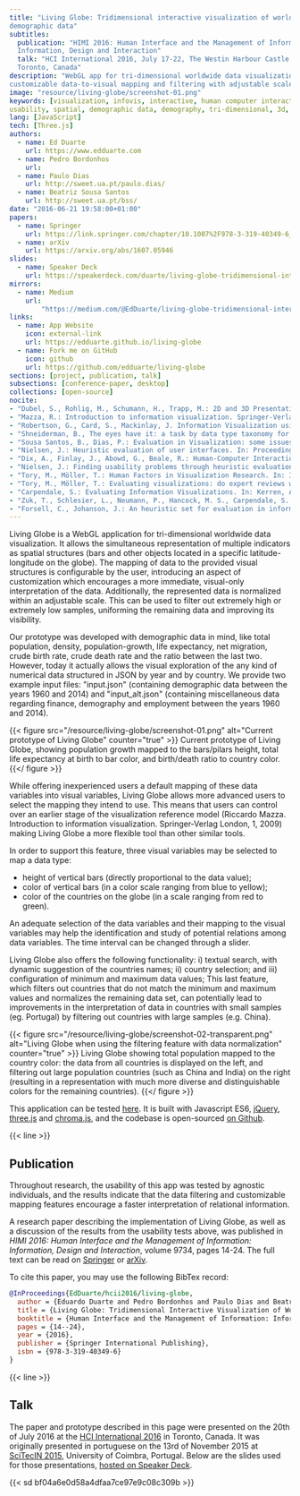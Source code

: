 ```yaml
---
title: "Living Globe: Tridimensional interactive visualization of world
demographic data"
subtitles:
  publication: "HIMI 2016: Human Interface and the Management of Information:
  Information, Design and Interaction"
  talk: "HCI International 2016, July 17-22, The Westin Harbour Castle Hotel,
  Toronto, Canada"
description: "WebGL app for tri-dimensional worldwide data visualization, with
customizable data-to-visual mapping and filtering with adjustable scales."
image: "resource/living-globe/screenshot-01.png"
keywords: [visualization, infovis, interactive, human computer interaction,
usability, spatial, demographic data, demography, tri-dimensional, 3d, WebGL]
lang: [JavaScript]
tech: [Three.js]
authors:
  - name: Ed Duarte
    url: https://www.edduarte.com
  - name: Pedro Bordonhos
    url: 
  - name: Paulo Dias
    url: http://sweet.ua.pt/paulo.dias/
  - name: Beatriz Sousa Santos
    url: http://sweet.ua.pt/bss/
date: "2016-06-21 19:58:00+01:00"
papers:
  - name: Springer
    url: https://link.springer.com/chapter/10.1007%2F978-3-319-40349-6_2
  - name: arXiv
    url: https://arxiv.org/abs/1607.05946
slides:
  - name: Speaker Deck
    url: https://speakerdeck.com/duarte/living-globe-tridimensional-interactive-visualization-of-world-demographic-data
mirrors:
  - name: Medium
    url:
        "https://medium.com/@EdDuarte/living-globe-tridimensional-interactive-visualization-of-world-demographic-data-c3eeb1845c51"
links:
  - name: App Website
    icon: external-link
    url: https://edduarte.github.io/living-globe
  - name: Fork me on GitHub
    icon: github
    url: https://github.com/edduarte/living-globe
sections: [project, publication, talk]
subsections: [conference-paper, desktop]
collections: [open-source]
nocite:
- "Dubel, S., Rohlig, M., Schumann, H., Trapp, M.: 2D and 3D Presentation of Spatial Data: A Systematic Review. In Proceedings of 3DVis@IEEEVIS2014: Does 3D really make sense for Data Visualization? pp. 11-18 (2014)"
- "Mazza, R.: Introduction to information visualization. Springer-Verlag London, (2009)"
- "Robertson, G., Card, S., Mackinlay, J. Information Visualization using 3D Interactive Animation. In Commun. ACM, vol. 36, no. 4, pp. 57–71. (1994)"
- "Shneiderman, B., The eyes have it: a task by data type taxonomy for information visualizations. In: Proceedings of the IEEE Symposium on Visual Languages, pp.336-343 (1996)"
- "Sousa Santos, B., Dias, P.: Evaluation in Visualization: some issues and best practices. In: SPIE Conf. Electronic Imaging, Vol. 9017: Visualization and Data Analysis 2014, pp. 90170O-1-8. SPIE, San Francisco (2014)"
- "Nielsen, J.: Heuristic evaluation of user interfaces. In: Proceedings of the ACM CHI’90 Conference, pp. 249–256 (1990)"
- "Dix, A., Finlay, J., Abowd, G., Beale, R.: Human-Computer Interaction, 3rd edition. Prentice Hall, (2004)"
- "Nielsen, J.: Finding usability problems through heuristic evaluation. In: Proceedings of the SIGCHI Conference on Human Factors in Computing Systems, pp. 373–380 (1992)"
- "Tory, M., Möller, T.: Human Factors in Visualization Research. In: IEEE Trans. Vis. Comput. Graph., vol. 10, no. 1, pp. 72–84. IEEE (2004)"
- "Tory, M., Möller, T.: Evaluating visualizations: do expert reviews work? In: IEEE Comput. Graph. Appl., vol. 25, no. 5, pp. 8–11. IEEE (2005)"
- "Carpendale, S.: Evaluating Information Visualizations. In: Kerren, A., Stasko, J., Fekete, J. D., North, C. (eds) Information Visualization: Human-Centered Issues and Perspectives, pp. 19 – 45. Springer, (2008)"
- "Zuk, T., Schlesier, L., Neumann, P., Hancock, M. S., Carpendale, S.: Heuristics for Information Visualization Evaluation. In BELIV’06, pp. 1–6. ACM, New York (2006)"
- "Forsell, C., Johanson, J.: An heuristic set for evaluation in information visualization. In: Proc. of AVI 2010, pp. 199–206. ACM, New York (2010)"
---
```


Living Globe is a WebGL application for tri-dimensional worldwide data
visualization. It allows the simultaneous representation of multiple indicators
as spatial structures (bars and other objects located in a specific
latitude-longitude on the globe). The mapping of data to the provided visual
structures is configurable by the user, introducing an aspect of customization
which encourages a more immediate, visual-only interpretation of the data.
Additionally, the represented data is normalized within an adjustable scale.
This can be used to filter out extremely high or extremely low samples,
uniforming the remaining data and improving its visibility.

Our prototype was developed with demographic data in mind, like total
population, density, population-growth, life expectancy, net migration, crude
birth rate, crude death rate and the ratio between the last two. However, today
it actually allows the visual exploration of the any kind of numerical data
structured in JSON by year and by country. We provide two example input files:
"input.json" (containing demographic data between the years 1960 and 2014) and
"input_alt.json" (containing miscellaneous data regarding finance, demography
and employment between the years 1960 and 2014).

{{< figure
  src="/resource/living-globe/screenshot-01.png"
  alt="Current prototype of Living Globe"
  counter="true" >}}
Current prototype of Living Globe, showing population growth mapped to the
bars/pilars height, total life expectancy at birth to bar color, and birth/death
ratio to country color.
{{</ figure >}}

While offering inexperienced users a default mapping of these data variables
into visual variables, Living Globe allows more advanced users to select the
mapping they intend to use. This means that users can control over an earlier
stage of the visualization reference model (Riccardo Mazza. Introduction to
information visualization. Springer-Verlag London, 1, 2009) making Living Globe
a more flexible tool than other similar tools.

In order to support this feature, three visual variables may be selected to map
a data type:

- height of vertical bars (directly proportional to the data value);
- color of vertical bars (in a color scale ranging from blue to yellow);
- color of the countries on the globe (in a scale ranging from red to green).

An adequate selection of the data variables and their mapping to the visual
variables may help the identification and study of potential relations among
data variables. The time interval can be changed through a slider.

Living Globe also offers the following functionality: i) textual search, with
dynamic suggestion of the countries names; ii) country selection; and iii)
configuration of minimum and maximum data values; This last feature, which
filters out countries that do not match the minimum and maximum values and
normalizes the remaining data set, can potentially lead to improvements in the
interpretation of data in countries with small samples (eg. Portugal) by
filtering out countries with large samples (e.g. China).

{{< figure
  src="/resource/living-globe/screenshot-02-transparent.png"
  alt="Living Globe when using the filtering feature with data normalization"
  counter="true" >}}
Living Globe showing total population mapped to the country color: the data from
all countries is displayed on the left, and filtering out large population
countries (such as China and India) on the right (resulting in a
representation with much more diverse and distinguishable colors for the
remaining countries).
{{</ figure >}}

This application can be tested [here](https://edduarte.github.io/living-globe).
It is built with Javascript ES6, [jQuery](https://jquery.com/),
[three.js](https://threejs.org/) and
[chroma.js](https://gka.github.io/chroma.js/), and the codebase is open-sourced
[on Github](https://github.com/edduarte/living-globe).


{{< line >}}

## Publication

Throughout research, the usability of this app was tested by agnostic
individuals, and the results indicate that the data filtering and customizable
mapping features encourage a faster interpretation of relational information.

A research paper describing the implementation of Living Globe, as well as a
discussion of the results from the usability tests above, was published in
_HIMI 2016: Human Interface and the Management of Information: Information,
Design and Interaction_, volume 9734, pages 14-24. The full text can be read on
[Springer](https://link.springer.com/chapter/10.1007%2F978-3-319-40349-6_2) or
[arXiv](https://arxiv.org/abs/1607.05946).

To cite this paper, you may use the following BibTex record:

```bibtex
@InProceedings{EdDuarte/hcii2016/living-globe,
  author = {Eduardo Duarte and Pedro Bordonhos and Paulo Dias and Beatriz Sousa Santos},
  title = {Living Globe: Tridimensional Interactive Visualization of World Demographic Data},
  booktitle = {Human Interface and the Management of Information: Information, Design and Interaction},
  pages = {14--24},
  year = {2016},
  publisher = {Springer International Publishing},
  isbn = {978-3-319-40349-6}
}
```


{{< line >}}

## Talk

The paper and prototype described in this page were presented on the 20th of
July 2016 at the [HCI International 2016](http://www.hci.international/) in
Toronto, Canada. It was originally presented in portuguese on the 13rd of
November 2015 at [SciTecIN 2015](https://scitecin.isr.uc.pt/index.php/pt/),
University of Coimbra, Portugal. Below are the slides used for those
presentations, [hosted on Speaker
Deck](https://speakerdeck.com/duarte/living-globe-tridimensional-interactive-visualization-of-world-demographic-data).

{{< sd bf04a6e0d58a4dfaa7ce97e9c08c309b >}}

